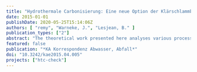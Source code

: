 ```yaml
---
title: "Hydrothermale Carbonisierung: Eine neue Option der Klärschlammbehandlung? Theoretische Energie/CO2-Bilanz"
date: 2015-01-01
publishDate: 2020-05-25T15:14:06Z
authors: [ "remy", "Warneke, J.", "Lesjean, B." ]
publication_types: ["2"]
abstract: "The theoretical work presented here analyses various process chains for the energetic utilisation of municipal sewage sludge in their energy and greenhouse gas balance taking into account the hydrothermal carbonisation (HTC), based on the operating data of an HTC pilot plant. In the comparison with reference processes for sewage sludge dewatering (centrifuge, chamber filter press) the HTC with this offers energetic advantages with the treatment of digested sludge through high energy credit notes in the incineration and relatively small additional expenditure if the process can be operated via waste heat. For raw sludges without digestion the HTC offers no advantages as the energe tic advantage of the high calorific value are balanced out through additional outlays (natural gas, increased return loading). Decisive factors with the energetic evaluation of the HTC process are here the internal heat management and the biogas yield from the HTC process water. To be noted is, however, that the refractory COD in the process water can lead, via the return loading of the wastewater treatment plant, to considerably increased COD discharge values, which the introduction of an HTC in many cases would prevent. Along with the energy balance the HTC technology for sewage sludge should therefore be comprehensively evaluated in large-scale trials in order to investigate more accurately the economic efficiency and environmental relevance of the process."
featured: false
publication: "*KA Korrespondenz Abwasser, Abfall*"
doi: "10.3242/kae2015.04.005"
projects: ["htc-check"]
---
```



